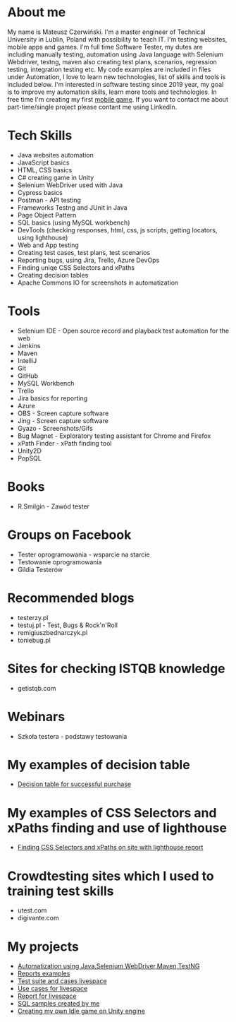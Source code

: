# About me

My name is Mateusz Czerwiński. I'm a master engineer of Technical University in Lublin, Poland with possibility to teach IT. I'm testing websites, mobile apps and games. I'm full time Software Tester, my dutes are including manually testing, automation using Java language with Selenium Webdriver, testng, maven also creating test plans, scenarios, regression testing, integration testing etc. My code examples are included in files under Automation, I love to learn new technologies, list of skills and tools is included below. I'm interested in software testing since 2019 year, my goal is to improve my automation skills, learn more tools and technologies. In free time I'm creating my first [mobile game](https://github.com/MCZ116/UnityAlienIdleGame.git). If you want to contact me about part-time/single project please contant me using LinkedIn.

# Tech Skills
* Java websites automation
* JavaScript basics
* HTML, CSS basics
* C# creating game in Unity
* Selenium WebDriver used with Java
* Cypress basics
* Postman - API testing
* Frameworks Testng and JUnit in Java
* Page Object Pattern
* SQL basics (using MySQL workbench)
* DevTools (checking responses, html, css, js scripts, getting locators, using lighthouse)
* Web and App testing
* Creating test cases, test plans, test scenarios
* Reporting bugs, using Jira, Trello, Azure DevOps
* Finding uniqe CSS Selectors and xPaths
* Creating decision tables
* Apache Commons IO for screenshots in automatization

# Tools
* Selenium IDE - Open source record and playback test automation for the web
* Jenkins
* Maven
* IntelliJ
* Git
* GitHub
* MySQL Workbench
* Trello
* Jira basics for reporting
* Azure
* OBS - Screen capture software
* Jing - Screen capture software
* Gyazo - Screenshots/Gifs
* Bug Magnet - Exploratory testing assistant for Chrome and Firefox
* xPath Finder - xPath finding tool
* Unity2D
* PopSQL

# Books
* R.Smilgin - Zawód tester
# Groups on Facebook
* Tester oprogramowania - wsparcie na starcie
* Testowanie oprogramowania
* Gildia Testerów

# Recommended blogs
* testerzy.pl
* testuj.pl - Test, Bugs & Rock'n'Roll
* remigiuszbednarczyk.pl
* toniebug.pl

# Sites for checking ISTQB knowledge
* getistqb.com

# Webinars
* Szkoła testera - podstawy testowania

# My examples of decision table
* [Decision table for successful purchase](https://docs.google.com/spreadsheets/d/1o6niXUPGlrB4Cc-KE6DrwDXZZBSnr3XHpFqLerXcj2U/edit?usp=sharing)

# My examples of CSS Selectors and xPaths finding and use of lighthouse
* [Finding CSS Selectors and xPaths on site with lighthouse report](https://docs.google.com/document/d/1mRRmg0-wI9Fmo3th6GS04w8YqbOuA_6nbTqIrxHwqu4/edit?usp=sharing) 

# Crowdtesting sites which I used to training test skills
* utest.com
* digivante.com

# My projects
* [Automatization using Java,Selenium WebDriver,Maven,TestNG](https://github.com/MCZ116/Portfolio/tree/master/AutomationInJavaSeleniumWebDriver) 
* [Reports examples](https://docs.google.com/document/d/1S1C9sqedqBjtNcgMXSPHgXFOLUKICQI9/edit#bookmark=id.hmu4yd8zhr1m)
* [Test suite and cases livespace](https://docs.google.com/spreadsheets/d/1GSN3N-R-ElHAce8Wqs35Rr23-cqpIE9mL7z0IgsXGyo/edit?usp=sharing)
* [Use cases for livespace](https://docs.google.com/document/d/1VCD82oEVghr-hWA2EVGaMbpVSeINJQtE7nwuVMubOg0/edit?usp=sharing)
* [Report for livespace](https://docs.google.com/document/d/1JDrd8DTlaoykWjGiItmkWifk-o0Zs4mBqg5rblfD4fI/edit?usp=sharing)
* [SQL samples created by me](https://github.com/MCZ116/Portfolio/blob/master/My_sql_samples.sql)
* [Creating my own Idle game on Unity engine](https://github.com/MCZ116/UnityAlienIdleGame.git)
